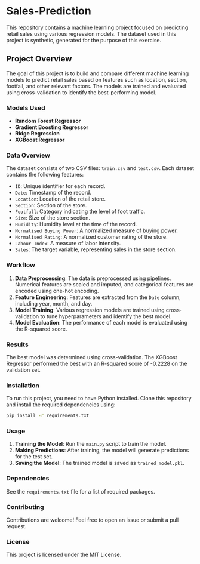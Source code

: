 # Sales-Prediction

This repository contains a machine learning project focused on predicting retail sales using various regression models. The dataset used in this project is synthetic, generated for the purpose of this exercise.

## Project Overview

The goal of this project is to build and compare different machine learning models to predict retail sales based on features such as location, section, footfall, and other relevant factors. The models are trained and evaluated using cross-validation to identify the best-performing model.

### Models Used
- **Random Forest Regressor**
- **Gradient Boosting Regressor**
- **Ridge Regression**
- **XGBoost Regressor**

### Data Overview

The dataset consists of two CSV files: `train.csv` and `test.csv`. Each dataset contains the following features:
- `ID`: Unique identifier for each record.
- `Date`: Timestamp of the record.
- `Location`: Location of the retail store.
- `Section`: Section of the store.
- `Footfall`: Category indicating the level of foot traffic.
- `Size`: Size of the store section.
- `Humidity`: Humidity level at the time of the record.
- `Normalised Buying Power`: A normalized measure of buying power.
- `Normalised Rating`: A normalized customer rating of the store.
- `Labour Index`: A measure of labor intensity.
- `Sales`: The target variable, representing sales in the store section.

### Workflow

1. **Data Preprocessing**: The data is preprocessed using pipelines. Numerical features are scaled and imputed, and categorical features are encoded using one-hot encoding.
2. **Feature Engineering**: Features are extracted from the `Date` column, including year, month, and day.
3. **Model Training**: Various regression models are trained using cross-validation to tune hyperparameters and identify the best model.
4. **Model Evaluation**: The performance of each model is evaluated using the R-squared score.

### Results

The best model was determined using cross-validation. The XGBoost Regressor performed the best with an R-squared score of -0.2228 on the validation set.

### Installation

To run this project, you need to have Python installed. Clone this repository and install the required dependencies using:

```bash
pip install -r requirements.txt
```
### Usage

1. **Training the Model**: Run the `main.py` script to train the model.
2. **Making Predictions**: After training, the model will generate predictions for the test set.
3. **Saving the Model**: The trained model is saved as `trained_model.pkl`.

### Dependencies

See the `requirements.txt` file for a list of required packages.

### Contributing

Contributions are welcome! Feel free to open an issue or submit a pull request.

### License

This project is licensed under the MIT License.


